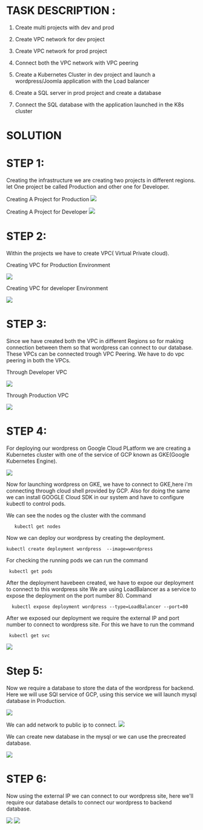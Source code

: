 # TASK DESCRIPTION :

1. Create multi projects with dev and prod

2. Create VPC network for dev project

3. Create VPC network for prod project

4. Connect both the VPC network with VPC peering

5. Create a Kubernetes Cluster in dev project and launch a wordpress/Joomla application with the Load balancer

6. Create a SQL server in prod project and create a database

7. Connect the SQL database with the application launched in the K8s cluster


# SOLUTION


# STEP 1:

Creating the infrastructure  we are creating two projects in different regions.
let One project be called Production and other one for Developer.

Creating A Project for Production 
 <img src="prodpro.png">



Creating A Project for Developer
 <img src="devpro.png">


# STEP 2:

Within the projects we have to create VPC( Virtual Private cloud).

Creating VPC for Production Environment

 <img src="vpcprod.png">
 
 
 
 Creating VPC for developer Environment
  
  <img src="devvpc.png">
  
  

# STEP 3:

Since we have created both the VPC in different Regions so for making connection between them so that 
wordpress can connect to our database. These VPCs can be connected trough VPC Peering.
We have to do vpc peering in both the VPCs.

Through Developer VPC

 <img src="peerdev.png">
  
 
Through Production VPC

 <img src="peerprod.png">


# STEP 4:

For deploying our wordpress on Google Cloud PLatform we are creating a Kubernetes cluster with one of the
service of GCP known as GKE(Google Kubernetes Engine).

<img src="gke.png">



Now for launching wordpress on GKE, we have to connect to GKE,here i'm connecting through cloud shell provided by GCP.
Also for doing the same we can install GOOGLE Cloud SDK in our system and have to configure kubectl to control pods.

We can see the nodes og the cluster with the command

       kubectl get nodes

Now we can deploy our wordpress by creating the deployment.
  
    kubectl create deployment wordpress  --image=wordpress

For checking the running pods we can run the command

     kubectl get pods

After the deployment havebeen created, we have to expoe our deployment to connect to this wordpress site
We are using LoadBalancer as a service to expose the deployment on the port number 80.
Command

      kubectl expose deployment wordpress --type=LoadBalancer --port=80

After we exposed our deployment we require the external IP and port number to connect to wordpress site.
For this we have to run the command 

     kubectl get svc
     
     
  <img src="svc.png"> 
  
  
  
     
 # Step 5:
 Now we require a database to store the data of the wordpress for backend. Here we will use SQl service of 
 GCP, using this service we will launch mysql database in Production.
 
 <img src="sql2.png">
 
 
 
 We can add network to public ip to connect.
  <img src="net.png">
 
 
  
 We can create new database in the mysql or we can use the precreated database.
 
  <img src="sql4.png">
  
  
 # STEP 6:
 Now using the external IP we can connect to our wordpress site, here we'll require our database details to connect our 
 wordpress to backend database.
 
 
 <img src="wphp.png">
 
 
 
 <img src="wp4.png">
 
     
     
     
     
     
     
     
     
     
     
     
     
     
     
     
     
     
     
     
     
     
